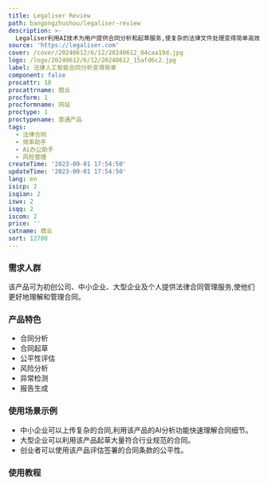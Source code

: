 ```yaml
---
title: Legaliser Review
path: bangongzhushou/legaliser-review
description: >-
  Legaliser利用AI技术为用户提供合同分析和起草服务,使复杂的法律文件处理变得简单高效。用户可以上传合同进行详细分析,也可以使用AI辅助快速起草合规的合同。该产品具有公平性评估、风险分析、异常检测等功能,可以生成详细的合同报告,帮助用户做出明智的商业决策。
source: 'https://legaliser.com'
cover: /cover/20240612/6/12/20240612_04caa19d.jpg
logo: /logo/20240612/6/12/20240612_15afd6c2.jpg
label: 法律人工智能合同分析变得简单
component: false
procattr: 10
procattrname: 商业
procform: 1
procformname: 网站
proctype: 1
proctypename: 普通产品
tags:
  - 法律合同
  - 效率助手
  - Ai办公助手
  - 风险管理
createTime: '2023-09-01 17:54:50'
updateTime: '2023-09-01 17:54:50'
lang: en
isicp: 2
isqian: 2
iswx: 2
isqq: 2
iscom: 2
price: ''
catname: 商业
sort: 12780
---
```




### 需求人群
该产品可为初创公司、中小企业、大型企业及个人提供法律合同管理服务,使他们更好地理解和管理合同。

### 产品特色
- 合同分析
- 合同起草
- 公平性评估
- 风险分析
- 异常检测
- 报告生成

### 使用场景示例
- 中小企业可以上传复杂的合同,利用该产品的AI分析功能快速理解合同细节。
- 大型企业可以利用该产品起草大量符合行业规范的合同。
- 创业者可以使用该产品评估签署的合同条款的公平性。

### 使用教程


  
